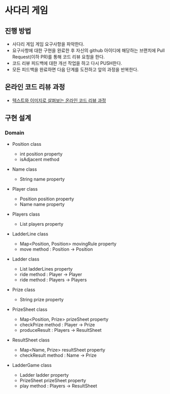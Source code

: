 # 사다리 게임
## 진행 방법
* 사다리 게임 게임 요구사항을 파악한다.
* 요구사항에 대한 구현을 완료한 후 자신의 github 아이디에 해당하는 브랜치에 Pull Request(이하 PR)를 통해 코드 리뷰 요청을 한다.
* 코드 리뷰 피드백에 대한 개선 작업을 하고 다시 PUSH한다.
* 모든 피드백을 완료하면 다음 단계를 도전하고 앞의 과정을 반복한다.

## 온라인 코드 리뷰 과정
* [텍스트와 이미지로 살펴보는 온라인 코드 리뷰 과정](https://github.com/nextstep-step/nextstep-docs/tree/master/codereview)

## 구현 설계

### Domain
- Position class
  - int position property
  - isAdjacent method
  
- Name class
  - String name property
  
- Player class
  - Position position property
  - Name name property
  
- Players class
  - List<Player> players property
  
- LadderLine class
  - Map<Position, Position> movingRule property
  - move method : Position -> Position
  
- Ladder class
  - List<LadderLine> ladderLines property
  - ride method : Player -> Player
  - ride method : Players -> Players
  
- Prize class
  - String prize property
  
- PrizeSheet class
  - Map<Position, Prize> prizeSheet property
  - checkPrize method : Player -> Prize
  - produceResult : Players -> ResultSheet
  
- ResultSheet class
  - Map<Name, Prize> resultSheet property
  - checkResult method : Name -> Prize
  
- LadderGame class
  - Ladder ladder property
  - PrizeSheet prizeSheet property
  - play method : Players -> ResultSheet